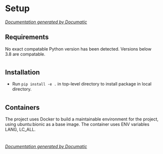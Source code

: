# Setup

[_Documentation generated by Documatic_](https://www.documatic.com)

<!---Documatic-section-Requirements-start--->
## Requirements

No exact compatable Python version has been detected.
Versions below 3.8 are compatable.

# #
<!---Documatic-section-Requirements-end--->

<!---Documatic-section-Installation-start--->
## Installation

* Run `pip install -e .` in top-level directory to
install package in local directory.

# #
<!---Documatic-section-Installation-end--->

<!---Documatic-section-Containers-start--->
## Containers

The project uses Docker to build a maintainable environment for the project, using ubuntu:bionic as a base image. The container uses ENV variables LANG, LC_ALL.

# #
<!---Documatic-section-Containers-end--->

[_Documentation generated by Documatic_](https://www.documatic.com)